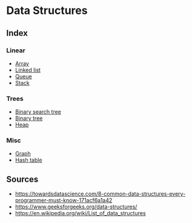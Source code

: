 Data Structures
===============

Index
-----

### Linear

- [Array](./cs/data-structures/array.md)
- [Linked list](./cs/data-structures/linked-list.md)
- [Queue](./cs/data-structures/queue.md)
- [Stack](./cs/data-structures/stack.md)

### Trees

- [Binary search tree](./cs/data-structures/binary-search-tree.md)
- [Binary tree](./cs/data-structures/binary-tree.md)
- [Heap](./cs/data-structures/heap.md)

### Misc

- [Graph](./cs/data-structures/graph.md)
- [Hash table](./cs/data-structures/hash-table.md)

Sources
-------

- https://towardsdatascience.com/8-common-data-structures-every-programmer-must-know-171acf6a1a42
- https://www.geeksforgeeks.org/data-structures/
- https://en.wikipedia.org/wiki/List_of_data_structures
